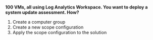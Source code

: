 **100 VMs, all using Log Analytics Workspace. You want to deploy a system update assessment. How?**
1. Create a computer group
2. Create a new scope configuration
3. Apply the scope configuration to the solution
